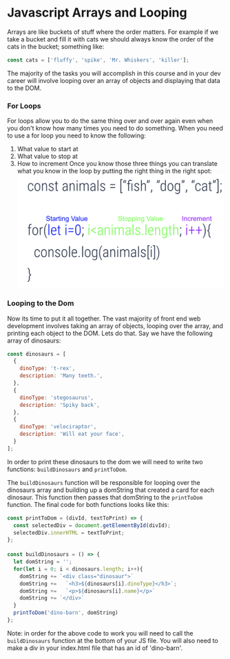 # Javascript Arrays and Looping
Arrays are like buckets of stuff where the order matters.  For example if we take a bucket and fill it with cats we should always know the order of the cats in the bucket;  something like:
```js
const cats = ['fluffy', 'spike', 'Mr. Whiskers', 'killer'];
```
The majority of the tasks you will accomplish in this course and in your dev career will involve looping over an array of objects and displaying that data to the DOM.

### For Loops
For loops allow you to do the same thing over and over again even when you don't know how many times you need to do something.  When you need to use a for loop you need to know the following:
1.  What value to start at
1. What value to stop at
1. How to increment
Once you know those three things you can translate what you know in the loop by putting the right thing in the right spot:
![for loop](../images/for.png)


### Looping to the Dom
Now its time to put it all together.  The vast majority of front end web development involves taking an array of objects, looping over the array, and printing each object to the DOM.  Lets do that.  Say we have the following array of dinosaurs:
```js
const dinosaurs = [
  {
    dinoType: 't-rex',
    description: 'Many teeth.',
  },
  {
    dinoType: 'stegosaurus',
    description: 'Spiky back',
  },
  {
    dinoType: 'velociraptor',
    description: 'Will eat your face',
  }
];
```

In order to print these dinosaurs to the dom we will need to write two functions: `buildDinosaurs` and `printToDom`.

The `buildDinosaurs` function will be responsible for looping over the dinosaurs array and building up a domString that created a card for each dinosaur.  This function then passes that domString to the `printToDom` function.  The final code for both functions looks like this:
```js
const printToDom = (divId, textToPrint) => {
  const selectedDiv = document.getElementById(divId);
  selectedDiv.innerHTML = textToPrint;
};

const buildDinosaurs = () => {
  let domString = '';
  for(let i = 0; i < dinosaurs.length; i++){
    domString += `<div class="dinosaur">`
    domString +=   `<h3>${dinosaurs[i].dinoType}</h3>`;
    domString +=   `<p>${dinosaurs[i].name}</p>`
    domString += `</div>`
  }
  printToDom('dino-barn', domString)
};
```

Note: in order for the above code to work you will need to call the `buildDinosaurs` function at the bottom of your JS file.  You will also need to make a div in your index.html file that has an id of 'dino-barn'.